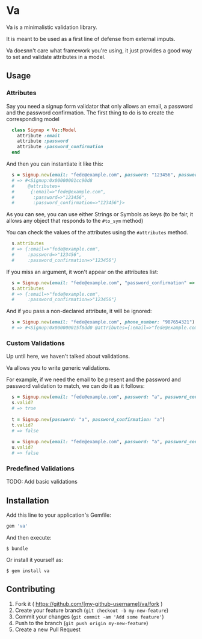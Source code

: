 # Va

Va is a minimalistic validation library.

It is meant to be used as a first line of defense from external imputs.

Va doesnn't care what framework you're using, it just provides a good way to set and validate attributes in a model.

## Usage

### Attributes

Say you need a signup form validator that only allows an email, a password and the password confirmation.
The first thing to do is to create the corresponding model

```ruby
  class Signup < Va::Model
    attribute :email
    attribute :password
    attribute :password_confirmation
  end
```

And then you can instantiate it like this:

```ruby
  s = Signup.new(email: "fede@example.com", password: "123456", password_confirmation: "123456")
  # => #<Signup:0x00000001cc90d8
  #     @attributes=
  #      {:email=>"fede@example.com",
  #       :password=>"123456",
  #       :password_confirmation=>"123456"}>
```

As you can see, you can use either Strings or Symbols as keys (to be fair, it allows any object that responds to the `#to_sym` method)

You can check the values of the attributes using the `#attributes` method.

```ruby
  s.attributes
  # => {:email=>"fede@example.com",
  #     :password=>"123456",
  #     :password_confirmation=>"123456"}
```

If you miss an argument, it won't appear on the attributes list:

```ruby
  s = Signup.new(email: "fede@example.com", "password_confirmation" => "123456")
  s.attributes
  # => {:email=>"fede@example.com",
  #     :password_confirmation=>"123456"}
```

And if you pass a non-declared attribute, it will be ignored:

```ruby
  s = Signup.new(email: "fede@example.com", phone_number: "987654321")
  # => #<Signup:0x000000015f8dd0 @attributes={:email=>"fede@example.com"}>
```

### Custom Validations


Up until here, we haven't talked about validations.

Va allows you to write generic validations.

For example, if we need the email to be present and the password and password validation to match, we can do it as it follows:

```ruby
  s = Signup.new(email: "fede@example.com", password: "a", password_confirmation: "a")
  s.valid?
  # => true
  
  t = Signup.new(password: "a", password_confirmation: "a")
  t.valid?
  # => false
  
  u = Signup.new(email: "fede@example.com", password: "a", password_confirmation: "b")
  u.valid?
  # => false
```

### Predefined Validations

TODO: Add basic validations

## Installation

Add this line to your application's Gemfile:

```ruby
gem 'va'
```

And then execute:

    $ bundle

Or install it yourself as:

    $ gem install va


## Contributing

1. Fork it ( https://github.com/[my-github-username]/va/fork )
2. Create your feature branch (`git checkout -b my-new-feature`)
3. Commit your changes (`git commit -am 'Add some feature'`)
4. Push to the branch (`git push origin my-new-feature`)
5. Create a new Pull Request
